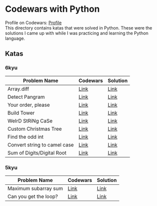 # Codewars with Python
Profile on Codewars: [Profile](https://www.codewars.com/users/iantato)\
This directory contains katas that were solved in Python. These were the solutions I came up with while I was practicing and learning the Python language.

## Katas
### 6kyu
| Problem Name          | Codewars                                                     | Solution |
| --------------------- | ------------------------------------------------------------ | -------- |
| Array.diff | [Link](https://www.codewars.com/kata/523f5d21c841566fde000009) | [Link](https://github.com/iantato/Codewars/blob/main/Python-Codewars/src/_6kyu/array_diff.py) |
| Detect Pangram | [Link](https://www.codewars.com/kata/545cedaa9943f7fe7b000048) | [Link](https://github.com/iantato/Codewars/blob/main/Python-Codewars/src/_6kyu/is_pangram.py) |
| Your order, please | [Link](https://www.codewars.com/kata/55c45be3b2079eccff00010f) | [Link](https://github.com/iantato/Codewars/blob/main/Python-Codewars/src/_6kyu/order.py) |
| Build Tower | [Link](https://www.codewars.com/kata/576757b1df89ecf5bd00073b) | [Link](https://github.com/iantato/Codewars/blob/main/Python-Codewars/src/_6kyu/tower_builder.py) |
| WeIrD StRiNg CaSe | [Link](https://www.codewars.com/kata/52b757663a95b11b3d00062d) | [Link](https://github.com/iantato/Codewars/blob/main/Python-Codewars/src/_6kyu/to_weird_case.py) |
| Custom Christmas Tree | [Link](https://www.codewars.com/kata/5a405ba4e1ce0e1d7800012e) | [Link](https://github.com/iantato/Codewars/blob/main/Python-Codewars/src/_6kyu/custom_christmas_tree.py) |
| Find the odd int | [Link](https://www.codewars.com/kata/54da5a58ea159efa38000836) | [Link](https://github.com/iantato/Codewars/blob/main/Python-Codewars/src/_6kyu/find_it.py) |
| Convert string to camel case | [Link](https://www.codewars.com/kata/517abf86da9663f1d2000003) | [Link](https://github.com/iantato/Codewars/blob/main/Python-Codewars/src/_6kyu/to_camel_case.py) |
| Sum of Digits/Digital Root | [Link](https://www.codewars.com/kata/541c8630095125aba6000c00) | [Link](https://github.com/iantato/Codewars/blob/main/Python-Codewars/src/_6kyu/digital_root.py) |

### 5kyu
| Problem Name          | Codewars                                                     | Solution |
| --------------------- | ------------------------------------------------------------ | -------- |
| Maximum subarray sum | [Link](https://www.codewars.com/kata/54521e9ec8e60bc4de000d6c) | [Link](https://github.com/iantato/Codewars/blob/main/Python-Codewars/src/_5kyu/max_sequence.py) |
| Can you get the loop? | [Link](https://www.codewars.com/kata/52a89c2ea8ddc5547a000863/python) | [Link](https://github.com/iantato/Codewars/blob/main/Python-Codewars/src/_5kyu/max_sequence.py) |
